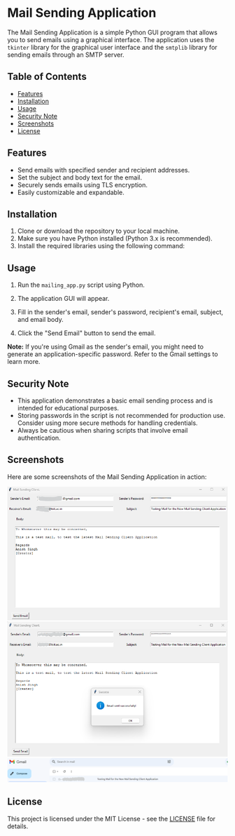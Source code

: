 # Mail Sending Application

The Mail Sending Application is a simple Python GUI program that allows you to send emails using a graphical interface. The application uses the `tkinter` library for the graphical user interface and the `smtplib` library for sending emails through an SMTP server.

## Table of Contents

- [Features](#features)
- [Installation](#installation)
- [Usage](#usage)
- [Security Note](#security-note)
- [Screenshots](#screenshots)
- [License](#license)

## Features

- Send emails with specified sender and recipient addresses.
- Set the subject and body text for the email.
- Securely sends emails using TLS encryption.
- Easily customizable and expandable.

## Installation

1. Clone or download the repository to your local machine.
2. Make sure you have Python installed (Python 3.x is recommended).
3. Install the required libraries using the following command:


## Usage

1. Run the `mailing_app.py` script using Python.

2. The application GUI will appear.
3. Fill in the sender's email, sender's password, recipient's email, subject, and email body.
4. Click the "Send Email" button to send the email.

**Note:** If you're using Gmail as the sender's email, you might need to generate an application-specific password. Refer to the Gmail settings to learn more.

## Security Note

- This application demonstrates a basic email sending process and is intended for educational purposes.
- Storing passwords in the script is not recommended for production use. Consider using more secure methods for handling credentials.
- Always be cautious when sharing scripts that involve email authentication.

## Screenshots

Here are some screenshots of the Mail Sending Application in action:

![Screenshot 1](screenshots/screenshot-0.png)
<br> 
![Screenshot 2](screenshots/screenshot-1.png)
<br>
![Screenshot 3](screenshots/screenshot-3.png)

## License

This project is licensed under the MIT License - see the [LICENSE](LICENSE) file for details.
